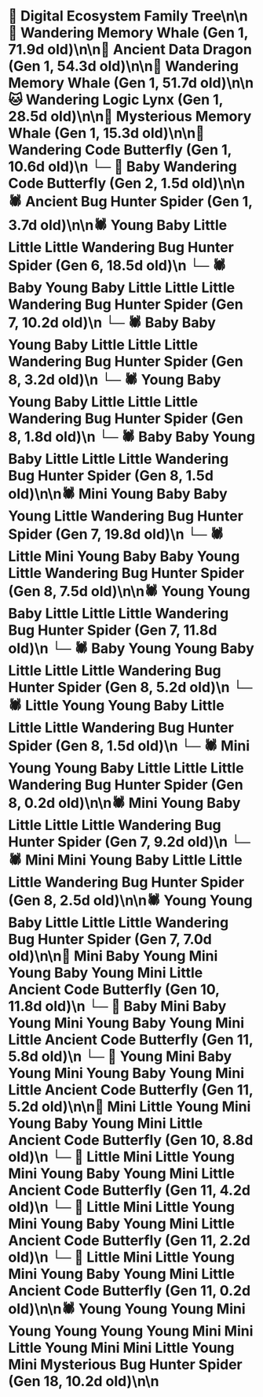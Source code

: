 # 🌳 Digital Ecosystem Family Tree\n\n🐋 Wandering Memory Whale (Gen 1, 71.9d old)\n\n🐉 Ancient Data Dragon (Gen 1, 54.3d old)\n\n🐋 Wandering Memory Whale (Gen 1, 51.7d old)\n\n🐱 Wandering Logic Lynx (Gen 1, 28.5d old)\n\n🐋 Mysterious Memory Whale (Gen 1, 15.3d old)\n\n🦋 Wandering Code Butterfly (Gen 1, 10.6d old)\n  └─ 🦋 Baby Wandering Code Butterfly (Gen 2, 1.5d old)\n\n🕷️ Ancient Bug Hunter Spider (Gen 1, 3.7d old)\n\n🕷️ Young Baby Little Little Little Wandering Bug Hunter Spider (Gen 6, 18.5d old)\n  └─ 🕷️ Baby Young Baby Little Little Little Wandering Bug Hunter Spider (Gen 7, 10.2d old)\n    └─ 🕷️ Baby Baby Young Baby Little Little Little Wandering Bug Hunter Spider (Gen 8, 3.2d old)\n    └─ 🕷️ Young Baby Young Baby Little Little Little Wandering Bug Hunter Spider (Gen 8, 1.8d old)\n    └─ 🕷️ Baby Baby Young Baby Little Little Little Wandering Bug Hunter Spider (Gen 8, 1.5d old)\n\n🕷️ Mini Young Baby Baby Young Little Wandering Bug Hunter Spider (Gen 7, 19.8d old)\n  └─ 🕷️ Little Mini Young Baby Baby Young Little Wandering Bug Hunter Spider (Gen 8, 7.5d old)\n\n🕷️ Young Young Baby Little Little Little Wandering Bug Hunter Spider (Gen 7, 11.8d old)\n  └─ 🕷️ Baby Young Young Baby Little Little Little Wandering Bug Hunter Spider (Gen 8, 5.2d old)\n  └─ 🕷️ Little Young Young Baby Little Little Little Wandering Bug Hunter Spider (Gen 8, 1.5d old)\n  └─ 🕷️ Mini Young Young Baby Little Little Little Wandering Bug Hunter Spider (Gen 8, 0.2d old)\n\n🕷️ Mini Young Baby Little Little Little Wandering Bug Hunter Spider (Gen 7, 9.2d old)\n  └─ 🕷️ Mini Mini Young Baby Little Little Little Wandering Bug Hunter Spider (Gen 8, 2.5d old)\n\n🕷️ Young Young Baby Little Little Little Wandering Bug Hunter Spider (Gen 7, 7.0d old)\n\n🦋 Mini Baby Young Mini Young Baby Young Mini Little Ancient Code Butterfly (Gen 10, 11.8d old)\n  └─ 🦋 Baby Mini Baby Young Mini Young Baby Young Mini Little Ancient Code Butterfly (Gen 11, 5.8d old)\n  └─ 🦋 Young Mini Baby Young Mini Young Baby Young Mini Little Ancient Code Butterfly (Gen 11, 5.2d old)\n\n🦋 Mini Little Young Mini Young Baby Young Mini Little Ancient Code Butterfly (Gen 10, 8.8d old)\n  └─ 🦋 Little Mini Little Young Mini Young Baby Young Mini Little Ancient Code Butterfly (Gen 11, 4.2d old)\n  └─ 🦋 Little Mini Little Young Mini Young Baby Young Mini Little Ancient Code Butterfly (Gen 11, 2.2d old)\n  └─ 🦋 Little Mini Little Young Mini Young Baby Young Mini Little Ancient Code Butterfly (Gen 11, 0.2d old)\n\n🕷️ Young Young Young Mini Young Young Young Young Mini Mini Little Young Mini Mini Little Young Mini Mysterious Bug Hunter Spider (Gen 18, 10.2d old)\n\n